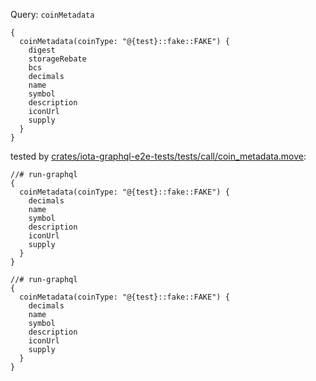 Query: `coinMetadata`

```
{
  coinMetadata(coinType: "@{test}::fake::FAKE") {
    digest
    storageRebate
    bcs
    decimals
    name
    symbol
    description
    iconUrl
    supply
  }
}
```

tested by [crates/iota-graphql-e2e-tests/tests/call/coin_metadata.move](crates/iota-graphql-e2e-tests/tests/call/coin_metadata.move):

```
//# run-graphql
{
  coinMetadata(coinType: "@{test}::fake::FAKE") {
    decimals
    name
    symbol
    description
    iconUrl
    supply
  }
}

//# run-graphql
{
  coinMetadata(coinType: "@{test}::fake::FAKE") {
    decimals
    name
    symbol
    description
    iconUrl
    supply
  }
}
```
